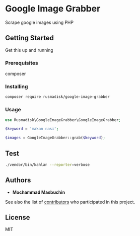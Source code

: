 # Google Image Grabber

Scrape google images using PHP

## Getting Started

Get this up and running

### Prerequisites

composer

### Installing

```bash
composer require rusmadisk/google-image-grabber
```

### Usage

```php
use Rusmadisk\GoogleImageGrabber\GoogleImageGrabber;

$keyword = 'makan nasi';

$images = GoogleImageGrabber::grab($keyword);

```

## Test

```bash
./vendor/bin/kahlan --reporter=verbose
```

## Authors

* **Mochammad Masbuchin**

See also the list of [contributors](https://github.com/your/project/contributors) who participated in this project.

## License

MIT
